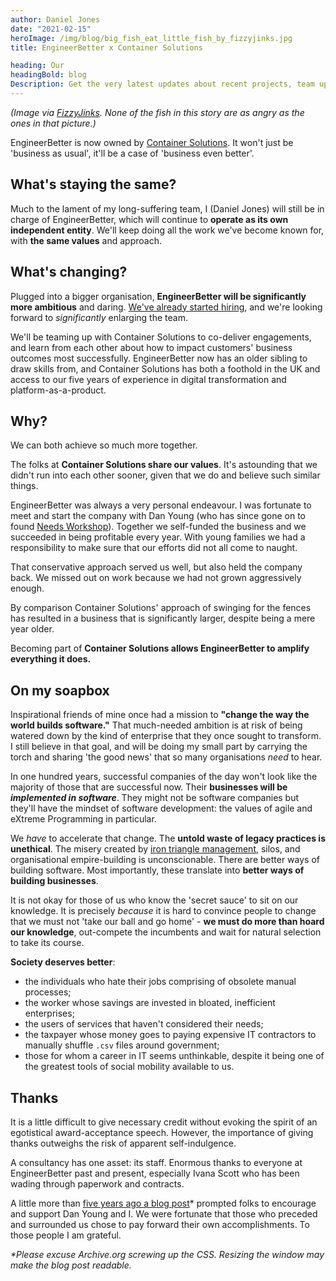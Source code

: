 ```yaml
---
author: Daniel Jones
date: "2021-02-15"
heroImage: /img/blog/big_fish_eat_little_fish_by_fizzyjinks.jpg
title: EngineerBetter x Container Solutions

heading: Our
headingBold: blog
Description: Get the very latest updates about recent projects, team updates, thoughts and industry news from our team of EngineerBetter experts.
---
```


_(Image via [FizzyJinks](https://www.deviantart.com/fizzyjinks/art/Big-fish-eat-Little-Fish-178970237). None of the fish in this story are as angry as the ones in that picture.)_

EngineerBetter is now owned by [Container Solutions](https://www.container-solutions.com). It won't just be 'business as usual', it'll be a case of 'business even better'.

## What's staying the same?

Much to the lament of my long-suffering team, I (Daniel Jones) will still be in charge of EngineerBetter, which will continue to **operate as its own independent entity**. We'll keep doing all the work we've become known for, with **the same values** and approach.

## What's changing?

Plugged into a bigger organisation, **EngineerBetter will be significantly more ambitious** and daring. [We've already started hiring](https://www.linkedin.com/in/cagiti/), and we're looking forward to _significantly_ enlarging the team.

We'll be teaming up with Container Solutions to co-deliver engagements, and learn from each other about how to impact customers' business outcomes most successfully. EngineerBetter now has an older sibling to draw skills from, and Container Solutions has both a foothold in the UK and access to our five years of experience in digital transformation and platform-as-a-product.

## Why?

We can both achieve so much more together.

The folks at **Container Solutions share our values**. It's astounding that we didn't run into each other sooner, given that we do and believe such similar things.

EngineerBetter was always a very personal endeavour. I was fortunate to meet and start the company with Dan Young (who has since gone on to found [Needs Workshop](https://needsworkshop.com/)). Together we self-funded the business and we succeeded in being profitable every year. With young families we had a responsibility to make sure that our efforts did not all come to naught.

That conservative approach served us well, but also held the company back. We missed out on work because we had not grown aggressively enough.

By comparison Container Solutions' approach of swinging for the fences has resulted in a business that is significantly larger, despite being a mere year older.

Becoming part of **Container Solutions allows EngineerBetter to amplify everything it does.**

## On my soapbox

Inspirational friends of mine once had a mission to **"change the way the world builds software."** That much-needed ambition is at risk of being watered down by the kind of enterprise that they once sought to transform. I still believe in that goal, and will be doing my small part by carrying the torch and sharing 'the good news' that so many organisations _need_ to hear.

In one hundred years, successful companies of the day won't look like the majority of those that are successful now. Their **businesses will be _implemented in software_**. They might not be software companies but they'll have the mindset of software development: the values of agile and eXtreme Programming in particular.

We _have_ to accelerate that change. The **untold waste of legacy practices is unethical**. The misery created by [iron triangle management](https://www.engineerbetter.com/blog/escaping-iron-triangle/), silos, and organisational empire-building is unconscionable. There are better ways of building software. Most importantly, these translate into **better ways of building businesses**.

It is not okay for those of us who know the 'secret sauce' to sit on our knowledge. It is precisely _because_ it is hard to convince people to change that we must not 'take our ball and go home' - **we must do more than hoard our knowledge**, out-compete the incumbents and wait for natural selection to take its course.

**Society deserves better**:

* the individuals who hate their jobs comprising of obsolete manual processes;
* the worker whose savings are invested in bloated, inefficient enterprises;
* the users of services that haven't considered their needs;
* the taxpayer whose money goes to paying expensive IT contractors to manually shuffle `.csv` files around government;
* those for whom a career in IT seems unthinkable, despite it being one of the greatest tools of social mobility available to us.

## Thanks

It is a little difficult to give necessary credit without evoking the spirit of an egotistical award-acceptance speech. However, the importance of giving thanks outweighs the risk of apparent self-indulgence.

A consultancy has one asset: its staff. Enormous thanks to everyone at EngineerBetter past and present, especially Ivana Scott who has been wading through paperwork and contracts.

A little more than [five years ago a blog post](https://web.archive.org/web/20160212230224/http://engineerbetter.com/update/2015/12/22/pivotal-cloudcredo.html)* prompted folks to encourage and support Dan Young and I. We were fortunate that those who preceded and surrounded us chose to pay forward their own accomplishments. To those people I am grateful.

_*Please excuse Archive.org screwing up the CSS. Resizing the window may make the blog post readable._
